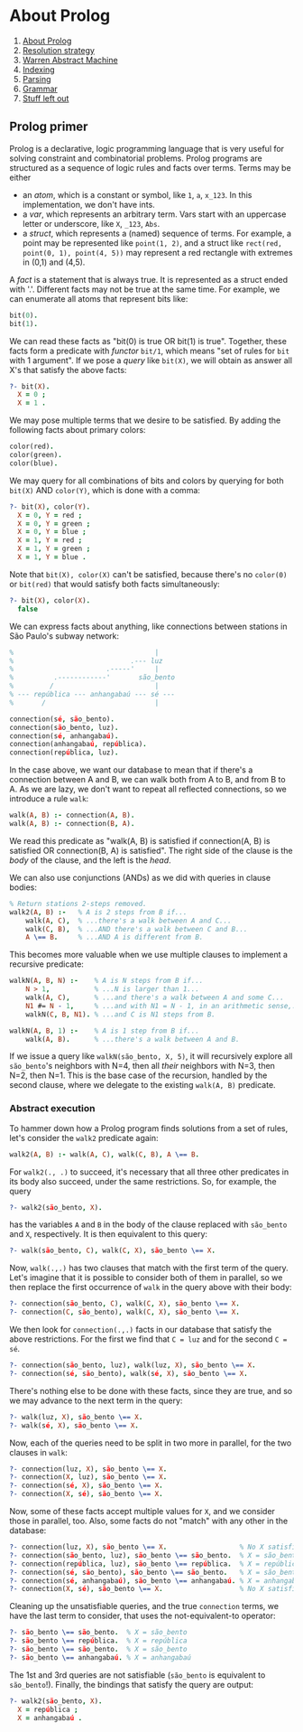 # About Prolog

1. [About Prolog](about-prolog.md)
1. [Resolution strategy](resolution.md)
1. [Warren Abstract Machine](wam.md)
1. [Indexing](indices.md)
1. [Parsing](parsing.md)
1. [Grammar](grammar.md)
1. [Stuff left out](references.md)

## Prolog primer

Prolog is a declarative, logic programming language that is very useful for solving constraint and combinatorial problems. Prolog programs are structured as a sequence of logic rules and facts over terms. Terms may be either

- an _atom_, which is a constant or symbol, like `1`, `a`, `x_123`. In this implementation, we don't have ints.
- a _var_, which represents an arbitrary term. Vars start with an uppercase letter or underscore, like `X`, `_123`, `Abs`.
- a _struct_, which represents a (named) sequence of terms. For example, a point may be represented like `point(1, 2)`, and a struct like `rect(red, point(0, 1), point(4, 5))` may represent a red rectangle with extremes in (0,1) and (4,5).

A _fact_ is a statement that is always true. It is represented as a struct ended with '.'. Different facts may not be true at the same time. For example, we can enumerate all atoms that represent bits like:

```prolog
bit(0).
bit(1).
```

We can read these facts as "bit(0) is true OR bit(1) is true". Together, these facts form a predicate with _functor_ `bit/1`, which means "set of rules for `bit` with 1 argument". If we pose a _query_ like `bit(X)`, we will obtain as answer all X's that satisfy the above facts:

```prolog
?- bit(X).
  X = 0 ;
  X = 1 .
```

We may pose multiple terms that we desire to be satisfied. By adding the following facts about primary colors:

```prolog
color(red).
color(green).
color(blue).
```

We may query for all combinations of bits and colors by querying for both `bit(X)` AND `color(Y)`, which is done with a comma:

```prolog
?- bit(X), color(Y).
  X = 0, Y = red ;
  X = 0, Y = green ;
  X = 0, Y = blue ;
  X = 1, Y = red ;
  X = 1, Y = green ;
  X = 1, Y = blue .
```

Note that `bit(X), color(X)` can't be satisfied, because there's no `color(0)` or `bit(red)` that would satisfy both facts simultaneously:

```prolog
?- bit(X), color(X).
  false
```

We can express facts about anything, like connections between stations in São Paulo's subway network:

```prolog
%                                   |
%                             .--- luz
%                       .-----'     |
%          .------------'       são_bento
%         /                         |
% --- república --- anhangabaú --- sé ---
%       /                           |

connection(sé, são_bento).
connection(são_bento, luz).
connection(sé, anhangabaú).
connection(anhangabaú, república).
connection(república, luz).
```

In the case above, we want our database to mean that if there's a connection between A and B, we can walk both from A to B, and from B to A. As we are lazy, we don't want to repeat all reflected connections, so we introduce a rule `walk`:

```prolog
walk(A, B) :- connection(A, B).
walk(A, B) :- connection(B, A).
```

We read this predicate as "walk(A, B) is satisfied if connection(A, B) is satisfied OR connection(B, A) is satisfied". The right side of the clause is the _body_ of the clause, and the left is the _head_.

We can also use conjunctions (ANDs) as we did with queries in clause bodies:

```prolog
% Return stations 2-steps removed.
walk2(A, B) :-   % A is 2 steps from B if...
    walk(A, C),  % ...there's a walk between A and C...
    walk(C, B),  % ...AND there's a walk between C and B...
    A \== B.     % ...AND A is different from B.
```

This becomes more valuable when we use multiple clauses to implement a recursive predicate:

```prolog
walkN(A, B, N) :-    % A is N steps from B if...
    N > 1,           % ...N is larger than 1...
    walk(A, C),      % ...and there's a walk between A and some C...
    N1 #= N - 1,     % ...and with N1 = N - 1, in an arithmetic sense,...
    walkN(C, B, N1). % ...and C is N1 steps from B.

walkN(A, B, 1) :-    % A is 1 step from B if...
    walk(A, B).      % ...there's a walk between A and B.
```

If we issue a query like `walkN(são_bento, X, 5)`, it will recursively explore all
`são_bento`'s neighbors with N=4, then all _their_ neighbors with N=3, then N=2, then N=1.
This is the base case of the recursion, handled by the second clause, where we delegate
to the existing `walk(A, B)` predicate.

### Abstract execution

To hammer down how a Prolog program finds solutions from a set of rules, let's
consider the `walk2` predicate again:

```prolog
walk2(A, B) :- walk(A, C), walk(C, B), A \== B.
```

For `walk2(., .)` to succeed, it's necessary that all three other predicates in its body also succeed, under the same restrictions. So, for example, the query

```prolog
?- walk2(são_bento, X).
```

has the variables `A` and `B` in the body of the clause replaced with `são_bento` and `X`, respectively. It is then equivalent to this query:

```prolog
?- walk(são_bento, C), walk(C, X), são_bento \== X.
```

Now, `walk(.,.)` has two clauses that match with the first term of the query.
Let's imagine that it is possible to consider both of them in parallel, so we then
replace the first occurrence of `walk` in the query above with their body:

```prolog
?- connection(são_bento, C), walk(C, X), são_bento \== X.
?- connection(C, são_bento), walk(C, X), são_bento \== X.
```

We then look for `connection(.,.)` facts in our database that satisfy the above restrictions. For the first we find that `C = luz` and for the second `C = sé`.

```prolog
?- connection(são_bento, luz), walk(luz, X), são_bento \== X.
?- connection(sé, são_bento), walk(sé, X), são_bento \== X.
```

There's nothing else to be done with these facts, since they are true, and so we may advance to the next term in the query:

```prolog
?- walk(luz, X), são_bento \== X.
?- walk(sé, X), são_bento \== X.
```

Now, each of the queries need to be split in two more in parallel, for the two clauses in `walk`:

```prolog
?- connection(luz, X), são_bento \== X.
?- connection(X, luz), são_bento \== X.
?- connection(sé, X), são_bento \== X.
?- connection(X, sé), são_bento \== X.
```

Now, some of these facts accept multiple values for `X`, and we consider those in
parallel, too. Also, some facts do not "match" with any other in the database:

```prolog
?- connection(luz, X), são_bento \== X.                  % No X satisfies this
?- connection(são_bento, luz), são_bento \== são_bento.  % X = são_bento
?- connection(república, luz), são_bento \== república.  % X = república
?- connection(sé, são_bento), são_bento \== são_bento.   % X = são_bento
?- connection(sé, anhangabaú), são_bento \== anhangabaú. % X = anhangabaú
?- connection(X, sé), são_bento \== X.                   % No X satisfies this
```

Cleaning up the unsatisfiable queries, and the true `connection` terms, we have the
last term to consider, that uses the not-equivalent-to operator:

```prolog
?- são_bento \== são_bento.  % X = são_bento
?- são_bento \== república.  % X = república
?- são_bento \== são_bento.  % X = são_bento
?- são_bento \== anhangabaú. % X = anhangabaú
```

The 1st and 3rd queries are not satisfiable (`são_bento` is equivalent to `são_bento`!).
Finally, the bindings that satisfy the query are output:

```prolog
?- walk2(são_bento, X).
  X = república ;
  X = anhangabaú .
```

